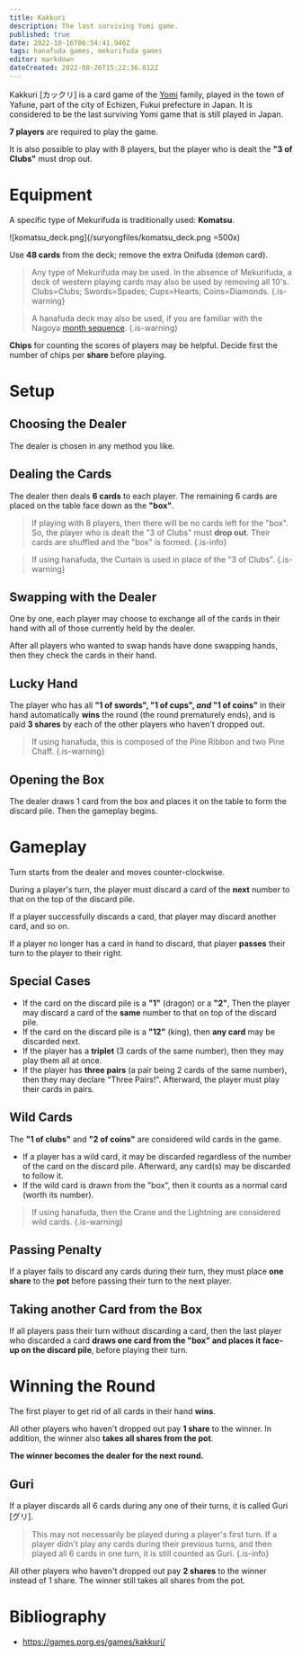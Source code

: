 ```yaml
---
title: Kakkuri
description: The last surviving Yomi game.
published: true
date: 2022-10-16T06:54:41.946Z
tags: hanafuda games, mekurifuda games
editor: markdown
dateCreated: 2022-08-26T15:22:36.812Z
---
```


Kakkuri [カックリ] is a card game of the [Yomi](/en/mekurifuda/games/yomi) family, played in the town of Yafune, part of the city of Echizen, Fukui prefecture in Japan. It is considered to be the last surviving Yomi game that is still played in Japan.

**7 players** are required to play the game. 

It is also possible to play with 8 players, but the player who is dealt the **"3 of Clubs"** must drop out.

# Equipment
A specific type of Mekurifuda is traditionally used: **Komatsu**.

![komatsu_deck.png](/suryongfiles/komatsu_deck.png =500x)

Use **48 cards** from the deck; remove the extra Onifuda (demon card).

>Any type of Mekurifuda may be used. In the absence of Mekurifuda, a deck of western playing cards may also be used by removing all 10's. Clubs=Clubs; Swords=Spades; Cups=Hearts; Coins=Diamonds.
{.is-warning}

>A hanafuda deck may also be used, if you are familiar with the Nagoya [month sequence](https://fudawiki.org/en/hanafuda/suits#arrangement-of-suits).
{.is-warning}

**Chips** for counting the scores of players may be helpful. Decide first the number of chips per **share** before playing.

# Setup
## Choosing the Dealer
The dealer is chosen in any method you like.


## Dealing the Cards
The dealer then deals **6 cards** to each player. The remaining 6 cards are placed on the table face down as the **"box"**.

>If playing with 8 players, then there will be no cards left for the "box". So, the player who is dealt the "3 of Clubs" must **drop out**. Their cards are shuffled and the "box" is formed.
{.is-info}

> If using hanafuda, the Curtain is used in place of the "3 of Clubs".
{.is-warning}

## Swapping with the Dealer
One by one, each player may choose to exchange all of the cards in their hand with all of those currently held by the dealer.

After all players who wanted to swap hands have done swapping hands, then they check the cards in their hand.

## Lucky Hand
The player who has all **"1 of swords", "1 of cups", *and* "1 of coins"** in their hand automatically **wins** the round (the round prematurely ends), and is paid **3 shares** by each of the other players who haven't dropped out.

> If using hanafuda, this is composed of the Pine Ribbon and two Pine Chaff.
{.is-warning}

## Opening the Box
The dealer draws 1 card from the box and places it on the table to form the discard pile. Then the gameplay begins.

# Gameplay
Turn starts from the dealer and moves counter-clockwise.

During a player's turn, the player must discard a card of the **next** number to that on the top of the discard pile. 

If a player successfully discards a card, that player may discard another card, and so on.

If a player no longer has a card in hand to discard, that player **passes** their turn to the player to their right.

## Special Cases
- If the card on the discard pile is a **"1"** (dragon) or a **"2"**, Then the player may discard a card of the **same** number to that on top of the discard pile.
- If the card on the discard pile is a **"12"** (king), then **any card** may be discarded next.
- If the player has a **triplet** (3 cards of the same number), then they may play them all at once.
- If the player has **three pairs** (a pair being 2 cards of the same number), then they may declare "Three Pairs!". Afterward, the player must play their cards in pairs.

## Wild Cards
The **"1 of clubs"** and **"2 of coins"** are considered wild cards in the game.
- If a player has a wild card, it may be discarded regardless of the number of the card on the discard pile. Afterward, any card(s) may be discarded to follow it.
- If the wild card is drawn from the "box", then it counts as a normal card (worth its number).

> If using hanafuda, then the Crane and the Lightning are considered wild cards.
{.is-warning}

## Passing Penalty
If a player fails to discard any cards during their turn, they must place **one share** to the **pot** before passing their turn to the next player.

## Taking another Card from the Box
If all players pass their turn without discarding a card, then the last player who discarded a card **draws one card from the "box" and places it face-up on the discard pile**, before playing their turn.

# Winning the Round
The first player to get rid of all cards in their hand **wins**.

All other players who haven't dropped out pay **1 share** to the winner. In addition, the winner also **takes all shares from the pot**.

**The winner becomes the dealer for the next round.**

## Guri
If a player discards all 6 cards during any one of their turns, it is called Guri [グリ].

> This may not necessarily be played during a player's first turn. If a player didn't play any cards during their previous turns, and then played all 6 cards in one turn, it is still counted as Guri.
{.is-info}

All other players who haven't dropped out pay **2 shares** to the winner instead of 1 share. The winner still takes all shares from the pot.

# Bibliography
- https://games.porg.es/games/kakkuri/